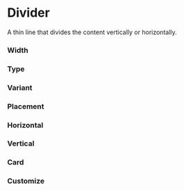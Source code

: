 # Divider

A thin line that divides the content vertically or horizontally.

<Playground />

<Usage />

<Api />

<GlobalConfig />

<Examples />

### Width

<Example value="width" />

### Type

<Example value="type" />

### Variant

<Example value="variant" />

### Placement

<Example value="placement" />

### Horizontal

<Example value="horizontal" />

### Vertical

<Example value="vertical" />

### Card

<Example value="card" />

### Customize

<Example value="customize" />

<Checklist 
    accessibility={false}
    bidirectionality={true}
    cssParts="N/A"
    cssVariables={true}
    documentation={true}
    examples={true}
    events="N/A"
    keyboard="N/A"
    methods="N/A"
    playground={false}
    properties={true}
    skeleton={false}
    slots={true}
/>

<LastModified />
